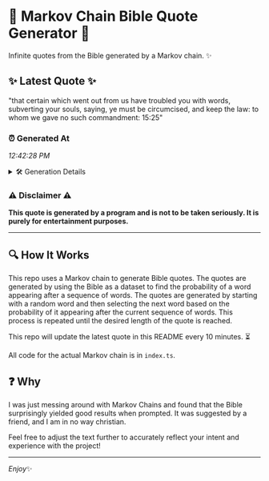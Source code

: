 # 📖 Markov Chain Bible Quote Generator 📖

Infinite quotes from the Bible generated by a Markov chain. ✨

## ✨ Latest Quote ✨
"that certain which went out from us have troubled you with words, subverting your souls, saying, ye must be circumcised, and keep the law: to whom we gave no such commandment: 15:25"

### ⏰ Generated At
*12:42:28 PM*

<details>
    <summary>🛠️ Generation Details</summary>
    <p>
        <strong>🌱 Seed:</strong> that<br>
        <strong>🔄 Iterations:</strong> 31<br>
        <strong>📜 Context History:</strong><br>[ that ]: certain<br>[ that, certain ]: which<br>[ that, certain, which ]: went<br>[ that, certain, which, went ]: out<br>[ that, certain, which, went, out ]: from<br>[ that, certain, which, went, out, from ]: us<br>[ certain, which, went, out, from, us ]: have<br>[ which, went, out, from, us, have ]: troubled<br>[ went, out, from, us, have, troubled ]: you<br>[ out, from, us, have, troubled, you ]: with<br>[ from, us, have, troubled, you, with ]: words,<br>[ us, have, troubled, you, with, words, ]: subverting<br>[ have, troubled, you, with, words,, subverting ]: your<br>[ troubled, you, with, words,, subverting, your ]: souls,<br>[ you, with, words,, subverting, your, souls, ]: saying,<br>[ with, words,, subverting, your, souls,, saying, ]: ye<br>[ words,, subverting, your, souls,, saying,, ye ]: must<br>[ subverting, your, souls,, saying,, ye, must ]: be<br>[ your, souls,, saying,, ye, must, be ]: circumcised,<br>[ souls,, saying,, ye, must, be, circumcised, ]: and<br>[ saying,, ye, must, be, circumcised,, and ]: keep<br>[ ye, must, be, circumcised,, and, keep ]: the<br>[ must, be, circumcised,, and, keep, the ]: law:<br>[ be, circumcised,, and, keep, the, law: ]: to<br>[ circumcised,, and, keep, the, law:, to ]: whom<br>[ and, keep, the, law:, to, whom ]: we<br>[ keep, the, law:, to, whom, we ]: gave<br>[ the, law:, to, whom, we, gave ]: no<br>[ law:, to, whom, we, gave, no ]: such<br>[ to, whom, we, gave, no, such ]: commandment:<br>[ whom, we, gave, no, such, commandment: ]: 15:25<br>
    </p>
</details>

### ⚠️ Disclaimer ⚠️
**This quote is generated by a program and is not to be taken seriously. It is purely for entertainment purposes.**

---

## 🔍 How It Works

This repo uses a Markov chain to generate Bible quotes. The quotes are generated by using the Bible as a dataset to find the probability of a word appearing after a sequence of words. The quotes are generated by starting with a random word and then selecting the next word based on the probability of it appearing after the current sequence of words. This process is repeated until the desired length of the quote is reached.

This repo will update the latest quote in this README every 10 minutes. ⏳

All code for the actual Markov chain is in `index.ts`.

## ❓ Why

I was just messing around with Markov Chains and found that the Bible surprisingly yielded good results when prompted. 
It was suggested by a friend, and I am in no way christian.

Feel free to adjust the text further to accurately reflect your intent and experience with the project!

---

*Enjoy*✨
